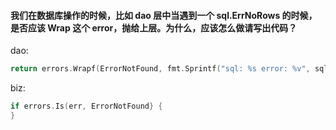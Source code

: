 ####  我们在数据库操作的时候，比如 dao 层中当遇到一个 sql.ErrNoRows 的时候，是否应该 Wrap 这个 error，抛给上层。为什么，应该怎么做请写出代码？

dao:

``` go 
return errors.Wrapf(ErrorNotFound, fmt.Sprintf("sql: %s error: %v", sql, err))
```

biz:

```go
if errors.Is(err, ErrorNotFound} {
}
```

 



